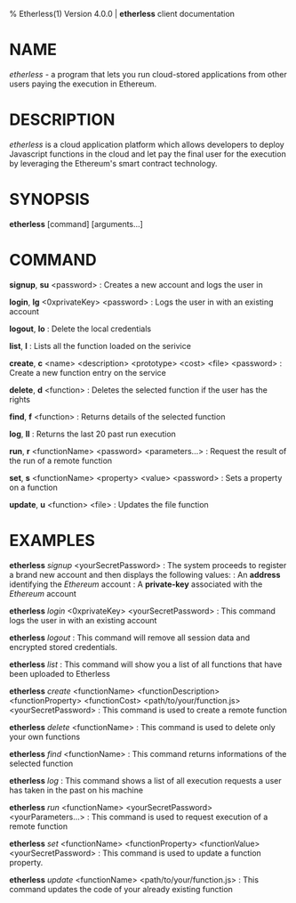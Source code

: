 % Etherless(1) Version 4.0.0 | **etherless** client documentation

NAME
====

*etherless* - a program that lets you run cloud-stored applications from other users paying the execution in Ethereum.

DESCRIPTION
====

*etherless* is a cloud application platform which allows developers to deploy Javascript functions in the cloud and let pay the final user for the execution by leveraging the Ethereum's smart contract technology.

SYNOPSIS
====
 **etherless** \[command] \[arguments...]

COMMAND
====

**signup**, **su** \<password>
: Creates a new account and logs the user in

**login**, **lg** \<0xprivateKey> \<password>
: Logs the user in with an existing account  

**logout**, **lo**
: Delete the local credentials

**list**, **l**
: Lists all the function loaded on the serivice

**create**, **c** \<name> \<description> \<prototype> \<cost> \<file> \<password>
: Create a new function entry on the service

**delete**, **d** \<function>
: Deletes the selected function if the user has the rights

**find**, **f** \<function>
: Returns details of the selected function

**log**, **ll**
: Returns the last 20 past run execution

**run**, **r** \<functionName> \<password> \<parameters...>
: Request the result of the run of a remote function

**set**, **s** \<functionName> \<property> \<value> \<password>
: Sets a property on a function

**update**, **u** \<function> \<file>
: Updates the file function


EXAMPLES
====

**etherless** *signup* \<yourSecretPassword>
: The system proceeds to register a brand new account and then displays the following values: 
: An **address** identifying the *Ethereum* account
: A **private-key** associated with the *Ethereum* account

**etherless** *login* \<0xprivateKey> \<yourSecretPassword>
: This command logs the user in with an existing account 

**etherless** *logout*
: This command will remove all session data and encrypted stored credentials.

**etherless** *list*
: This command will show you a list of all functions that have been uploaded to Etherless

**etherless** *create* \<functionName> \<functionDescription> \<functionProperty> \<functionCost> \<path/to/your/function.js> \<yourSecretPassword>
: This command is used to create a remote function 

**etherless** *delete* \<functionName>
: This command is used to delete only your own functions

**etherless** *find* \<functionName>
: This command returns informations of the selected function

**etherless** *log*
: This command shows a list of all execution requests a user has taken in the past on his machine

**etherless** *run* \<functionName> \<yourSecretPassword> \<yourParameters...>
: This command is used to request execution of a remote function

**etherless** *set* \<functionName> \<functionProperty> \<functionValue> \<yourSecretPassword>
: This command is used to update a function property.

**etherless** *update* \<functionName> \<path/to/your/function.js>
: This command updates the code of your already existing function